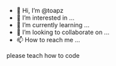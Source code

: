 - 👋 Hi, I’m @toapz
- 👀 I’m interested in ...
- 🌱 I’m currently learning ...
- 💞️ I’m looking to collaborate on ...
- 📫 How to reach me ...

<!---
toapz/toapz is a ✨ special ✨ repository because its `README.md` (this file) appears on your GitHub profile.
You can click the Preview link to take a look at your changes.
--->
please teach how to code
